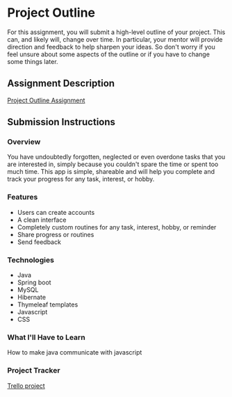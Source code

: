 # Project Outline
For this assignment, you will submit a high-level outline of your project. This can, and likely will, change over time. In particular, your mentor will provide direction and feedback to help sharpen your ideas. So don't worry if you feel unsure about some aspects of the outline or if you have to change some things later.

## Assignment Description
[Project Outline Assignment](https://education.launchcode.org/liftoff/modules/assignments/project-outline)

## Submission Instructions

### Overview
You have undoubtedly forgotten, neglected or even overdone tasks that you are interested in, simply because you couldn't spare the time or spent too much time. This app is simple, shareable and will help you complete and track your progress for any task, interest, or hobby.
### Features
* Users can create accounts
* A clean interface
* Completely custom routines for any task, interest, hobby, or reminder
* Share progress or routines
* Send feedback
### Technologies
* Java
* Spring boot
* MySQL
* Hibernate
* Thymeleaf templates
* Javascript
* CSS
### What I'll Have to Learn
How to make java communicate with javascript
### Project Tracker
[Trello project](https://trello.com/b/duvHcEzP/lift-off)
